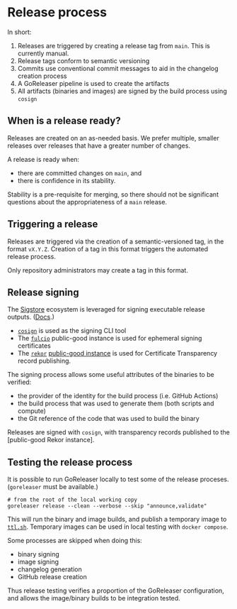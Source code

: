 # Release process

In short:

1. Releases are triggered by creating a release tag from `main`. This is currently manual.
2. Release tags conform to semantic versioning
3. Commits use conventional commit messages to aid in the changelog creation process
4. A GoReleaser pipeline is used to create the artifacts
5. All artifacts (binaries and images) are signed by the build process using `cosign`

## When is a release ready?

Releases are created on an as-needed basis. We prefer multiple, smaller releases over releases that have a greater number of changes.

A release is ready when:

- there are committed changes on `main`, and
- there is confidence in its stability.

Stability is a pre-requisite for merging, so there should not be significant questions about the appropriateness of a `main` release.

## Triggering a release

Releases are triggered via the creation of a semantic-versioned tag, in the format `vX.Y.Z`. Creation of a tag in this format triggers the automated release process.

Only repository administrators may create a tag in this format.

## Release signing

The [Sigstore][sigstore] ecosystem is leveraged for signing executable release outputs. ([Docs][sigstore-docs].)

- [`cosign`][cosign] is used as the signing CLI tool
- The [`fulcio`][fulcio] public-good instance is used for ephemeral signing certificates
- The [`rekor`][rekor] [public-good instance][rekor-search] is used for Certificate Transparency record publishing.

The signing process allows some useful attributes of the binaries to be verified:

- the provider of the identity for the build process (i.e. GitHub Actions)
- the build process that was used to generate them (both scripts and compute)
- the Git reference of the code that was used to build the binary

Releases are signed with `cosign`, with transparency records published to the [public-good Rekor instance].

[sigstore]: https://www.sigstore.dev/
[sigstore-docs]: https://docs.sigstore.dev/
[cosign]: https://github.com/sigstore/cosign?tab=readme-ov-file
[fulcio]: https://github.com/sigstore/fulcio?tab=readme-ov-file
[rekor]: https://github.com/sigstore/rekor?tab=readme-ov-file
[rekor-search]: https://search.sigstore.dev/

## Testing the release process

It is possible to run GoReleaser locally to test some of the release proceses.
(`goreleaser` must be available.)

```shell
# from the root of the local working copy
goreleaser release --clean --verbose --skip "announce,validate"
```

This will run the binary and image builds, and publish a temporary image to
[`ttl.sh`](https://ttl.sh/). Temporary images can be used in local testing with
`docker compose`.

Some processes are skipped when doing this:

- binary signing
- image signing
- changelog generation
- GitHub release creation

Thus release testing verifies a proportion of the GoReleaser configuration, and allows the image/binary builds to be integration tested.
